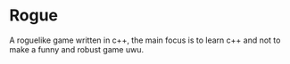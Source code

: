 # Rogue
A roguelike game written in c++, the main focus is to learn c++ and not to make a funny and robust game uwu.
